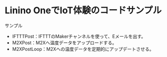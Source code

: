 # Linino OneでIoT体験のコードサンプル

サンプル
- IFTTTPost：IFTTTのMakerチャンネルを使って、Eメールを出す。
- M2XPost：M2Xへ温度データをアップロードする。
- M2XPostLoop：M2Xへの温度データを定期的にアップデートさせる。
